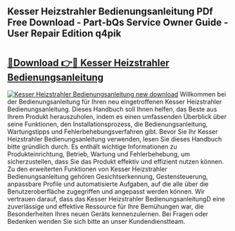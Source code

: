 ## Kesser Heizstrahler Bedienungsanleitung PDf Free Download - Part-bQs Service Owner Guide - User Repair Edition q4pik

# <h2><a href="http://df0mqe.blite.top/?on=Kesser+Heizstrahler+Bedienungsanleitung">🔗Download 👉🔴 Kesser Heizstrahler Bedienungsanleitung</a></h2>

[![Kesser Heizstrahler Bedienungsanleitung new download](https://i.imgur.com/lujVjoI.png)](http://df0mqe.blite.top/?on=Kesser+Heizstrahler+Bedienungsanleitung)
Willkommen bei der Bedienungsanleitung für Ihren neu eingetroffenen Kesser Heizstrahler Bedienungsanleitung. Dieses Handbuch soll Ihnen helfen, das Beste aus Ihrem Produkt herauszuholen, indem es einen umfassenden Überblick über seine Funktionen, den Installationsprozess, die Bedienungsanleitung, Wartungstipps und Fehlerbehebungsverfahren gibt. Bevor Sie Ihr Kesser Heizstrahler Bedienungsanleitung verwenden, lesen Sie dieses Handbuch bitte gründlich durch. Es enthält wichtige Informationen zu Produkteinrichtung, Betrieb, Wartung und Fehlerbehebung, um sicherzustellen, dass Sie das Produkt effektiv und effizient nutzen können. Zu den erweiterten Funktionen von Kesser Heizstrahler Bedienungsanleitung gehören Gesichtserkennung, Gestensteuerung, anpassbare Profile und automatisierte Aufgaben, auf die alle über die Benutzeroberfläche zugegriffen und angepasst werden können. Wir vertrauen darauf, dass das Kesser Heizstrahler BedienungsanleitungD eine zuverlässige und effektive Ressource für Ihre Bemühungen war, die Besonderheiten Ihres neuen Geräts kennenzulernen. Bei Fragen oder Bedenken wenden Sie sich bitte an unser Kundendienstteam.

